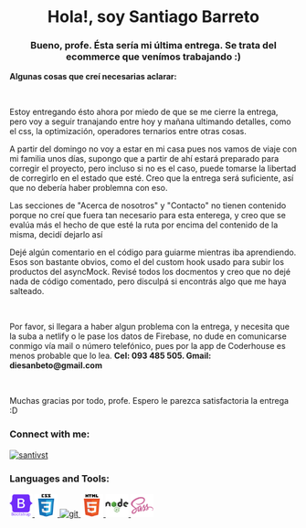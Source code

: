 <h1 align="center">Hola!, soy Santiago Barreto</h1>
<h3 align="center">Bueno, profe. Ésta sería mi última entrega. Se trata del ecommerce que venímos trabajando :)</h3>


<p align="left"><strong>Algunas cosas que creí necesarias aclarar:</strong></p>
<br>
<p align="left">Estoy entregando ésto ahora por miedo de que se me cierre la entrega, pero voy a seguir tranajando entre hoy y mañana ultimando detalles, como el css, la optimización, operadores ternarios entre otras cosas.</p>
<p align="left">A partir del domingo no voy a estar en mi casa pues nos vamos de viaje con mi familia unos días, supongo que a partir de ahí estará preparado para corregir el proyecto, pero incluso si no es el caso, puede tomarse la libertad de corregirlo en el estado que esté. Creo que la entrega será suficiente, así que no debería haber problemna con eso.</p>
<p align="left">Las secciones de "Acerca de nosotros" y "Contacto" no tienen contenido porque no creí que fuera tan necesario para esta enterega, y creo que se evalúa más el hecho de que esté la ruta por encima del contenido de la misma, decidí dejarlo así</p>
<p align="left">Dejé algún comentario en el código para guiarme mientras iba aprendiendo. Esos son bastante obvios, como el del custom hook usado para subir los productos del asyncMock. Revisé todos los docmentos y creo que no dejé nada de código comentado, pero disculpá si encontrás algo que me haya salteado.</p>


<br>
<p align="left">Por favor, si llegara a haber algun problema con la entrega, y necesita que la suba a netlify o le pase los datos de Firebase, no dude en comunicarse conmigo vía mail o número telefónico, pues por la app de Coderhouse es menos probable que lo lea. <strong> Cel: 093 485 505. Gmail: diesanbeto@gmail.com </strong></p>
<br>
<p align="left">Muchas gracias por todo, profe. Espero le parezca satisfactoria la entrega :D</p>






<h3 align="left">Connect with me:</h3>
<p align="left">
<a href="https://instagram.com/santivst" target="blank"><img align="center" src="https://raw.githubusercontent.com/rahuldkjain/github-profile-readme-generator/master/src/images/icons/Social/instagram.svg" alt="santivst" height="30" width="40" /></a>
</p>

<h3 align="left">Languages and Tools:</h3>
<p align="left"> <a href="https://getbootstrap.com" target="_blank" rel="noreferrer"> <img src="https://raw.githubusercontent.com/devicons/devicon/master/icons/bootstrap/bootstrap-plain-wordmark.svg" alt="bootstrap" width="40" height="40"/> </a> <a href="https://www.w3schools.com/css/" target="_blank" rel="noreferrer"> <img src="https://raw.githubusercontent.com/devicons/devicon/master/icons/css3/css3-original-wordmark.svg" alt="css3" width="40" height="40"/> </a> <a href="https://git-scm.com/" target="_blank" rel="noreferrer"> <img src="https://www.vectorlogo.zone/logos/git-scm/git-scm-icon.svg" alt="git" width="40" height="40"/> </a> <a href="https://www.w3.org/html/" target="_blank" rel="noreferrer"> <img src="https://raw.githubusercontent.com/devicons/devicon/master/icons/html5/html5-original-wordmark.svg" alt="html5" width="40" height="40"/> </a> <a href="https://nodejs.org" target="_blank" rel="noreferrer"> <img src="https://raw.githubusercontent.com/devicons/devicon/master/icons/nodejs/nodejs-original-wordmark.svg" alt="nodejs" width="40" height="40"/> </a> <a href="https://sass-lang.com" target="_blank" rel="noreferrer"> <img src="https://raw.githubusercontent.com/devicons/devicon/master/icons/sass/sass-original.svg" alt="sass" width="40" height="40"/> </a> </p>